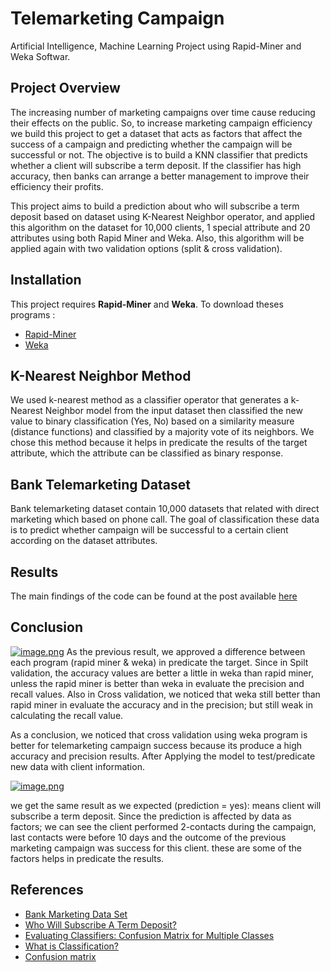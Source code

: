 # Telemarketing Campaign
 Artificial Intelligence, Machine Learning Project using Rapid-Miner and Weka Softwar.

## Project Overview 
The increasing number of marketing campaigns over time cause reducing their effects on the public. So, to increase marketing campaign efficiency we build this project to get a dataset that acts as factors that affect the success of a campaign and predicting whether the campaign will be successful or not.
The objective is to build a KNN classifier that predicts whether a client will subscribe a term deposit. If the classifier has high accuracy, then banks can arrange a better management to improve their efficiency their profits.

This project aims to build a prediction about who will subscribe a term deposit based on dataset using K-Nearest Neighbor operator, and applied this algorithm on the dataset for 10,000 clients, 1 special attribute and 20 attributes using both Rapid Miner and Weka. Also, this algorithm will be applied again with two validation options (split & cross validation).

## Installation 

This project requires **Rapid-Miner** and **Weka**.
To download theses programs :
- [Rapid-Miner](https://my.rapidminer.com/nexus/account/index.html#downloads)
- [Weka](http://www.cs.waikato.ac.nz/ml/weka/downloading.html)
## K-Nearest Neighbor Method
We used k-nearest method as a classifier operator that generates a k-Nearest Neighbor model from the input dataset then classified the new value to binary classification (Yes, No) based on a similarity measure (distance functions) and classified by a majority vote of its neighbors. We chose this method because it helps in predicate the results of the target attribute, which the attribute can be classified as binary response.

## Bank Telemarketing Dataset
Bank telemarketing dataset contain 10,000 datasets that related with direct marketing which based on phone call. The goal of classification these data is to predict whether campaign will be successful to a certain client according on the dataset attributes.

## Results
The main findings of the code can be found at the post available [here](https://medium.com/@algethamishahad/telemarketing-campaign-280e253ea8c5?sk=5707e576a9194ece2f94f68d54d68cb3)

## Conclusion
[![image.png](https://i.postimg.cc/MHW9JWNq/image.png)](https://postimg.cc/1njGpZyj)
As the previous result, we approved a difference between each program (rapid miner & weka) in predicate the target. Since in Spilt validation, the accuracy values are better a little in weka than rapid miner, unless the rapid miner is better than weka in evaluate the precision and recall values. Also in Cross validation, we noticed that weka still better than rapid miner in evaluate the accuracy and in the precision; but still weak in calculating the recall value.

As a conclusion, we noticed that cross validation using weka program is better for telemarketing campaign success because its produce a high accuracy and precision results. After Applying the model to test/predicate new data with client information.

[![image.png](https://i.postimg.cc/26xxws6J/image.png)](https://postimg.cc/LYnf40jB)

we get the same result as we expected (prediction = yes): means client will subscribe a term deposit. Since the prediction is affected by data as factors; we can see the client performed 2-contacts during the campaign, last contacts were before 10 days and the outcome of the previous marketing campaign was success for this client. these are some of the factors helps in predicate the results.

## References

- [Bank Marketing Data Set](https://archive.ics.uci.edu/ml/datasets/Bank+Marketing)
- [Who Will Subscribe A Term Deposit?](http://www.columbia.edu/~jc4133/ADA-Project.pdf) 
- [Evaluating Classifiers: Confusion Matrix for Multiple Classes](https://www.youtube.com/watch?v=FAr2GmWNbT0&list=PLea0WJq13cnCZZ3sXVEZ2OE5CLeZUlCmm&index=4) 
- [What is Classification?](https://www.youtube.com/watch?v=SAUIDEhGC8w&index=2&list=PLea0WJq13cnCS4LLMeUuZmTxqsqlhwUoe) 
- [Confusion matrix](https://en.wikipedia.org/wiki/Confusion_matrix) 
